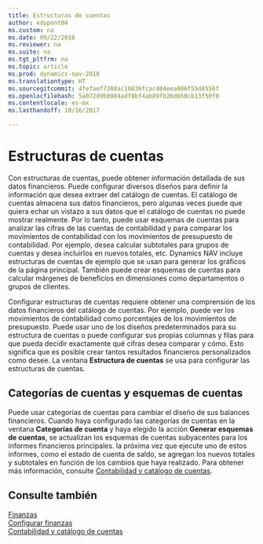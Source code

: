 ```yaml
---
title: Estructuras de cuentas
author: edupont04
ms.custom: na
ms.date: 09/22/2016
ms.reviewer: na
ms.suite: na
ms.tgt_pltfrm: na
ms.topic: article
ms.prod: dynamics-nav-2018
ms.translationtype: HT
ms.sourcegitcommit: 4fefaef7380ac10836fcac404eea006f55d8556f
ms.openlocfilehash: 5a072d9b0984adf8bf4ab89fb26d658cb13f50f0
ms.contentlocale: es-mx
ms.lasthandoff: 10/16/2017

---
```


# <a name="account-schedules"></a>Estructuras de cuentas
Con estructuras de cuentas, puede obtener información detallada de sus datos financieros. Puede configurar diversos diseños para definir la información que desea extraer del catálogo de cuentas. El catálogo de cuentas almacena sus datos financieros, pero algunas veces puede que quiera echar un vistazo a sus datos que el catálogo de cuentas no puede mostrar realmente. Por lo tanto, puede usar esquemas de cuentas para analizar las cifras de las cuentas de contabilidad y para comparar los movimientos de contabilidad con los movimientos de presupuesto de contabilidad.
Por ejemplo, desea calcular subtotales para grupos de cuentas y desea incluirlos en nuevos totales, etc.
Dynamics NAV incluye estructuras de cuentas de ejemplo que se usan para generar los gráficos de la página principal. También puede crear esquemas de cuentas para calcular márgenes de beneficios en dimensiones como departamentos o grupos de clientes.  

Configurar estructuras de cuentas requiere obtener una comprensión de los datos financieros del catálogo de cuentas.
Por ejemplo, puede ver los movimientos de contabilidad como porcentajes de los movimientos de presupuesto.
Puede usar uno de los diseños predeterminados para su estructura de cuentas o puede configurar sus propias columnas y filas para que pueda decidir exactamente qué cifras desea comparar y cómo.
Esto significa que es posible crear tantos resultados financieros personalizados como desee. La ventana **Estructura de cuentas** se usa para configurar las estructuras de cuentas.  

## <a name="account-categories-and-account-schedules"></a>Categorías de cuentas y esquemas de cuentas
Puede usar categorías de cuentas para cambiar el diseño de sus balances financieros. Cuando haya configurado las categorías de cuentas en la ventana **Categorías de cuenta** y haya elegido la acción **Generar esquemas de cuentas**, se actualizan los esquemas de cuentas subyacentes para los informes financieros principales. la próxima vez que ejecute uno de estos informes, como el estado de cuenta de saldo, se agregan los nuevos totales y subtotales en función de los cambios que haya realizado. Para obtener más información, consulte [Contabilidad y catálogo de cuentas](finance-general-ledger.md).    
## <a name="see-also"></a>Consulte también
[Finanzas](finance.md)  
[Configurar finanzas](finance-setup-finance.md)  
[Contabilidad y catálogo de cuentas](finance-general-ledger.md)  

